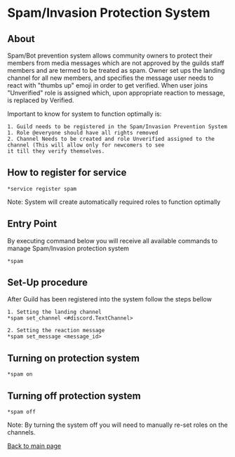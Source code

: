 # Spam/Invasion Protection System

## About 
Spam/Bot prevention system allows community owners to protect their members from media messages which are not 
approved by the guilds staff members and are termed to be treated as spam. Owner set ups the landing channel 
for all new members, and specifies the message
user needs to react with "thumbs up" emoji in order to get verified. When user joins "Unverified" role is assigned 
which, upon appropriate reaction to message, is replaced by Verified. 

Important to know for system to function optimally is:
```text
1. Guild needs to be registered in the Spam/Invasion Prevention System
1. Role @everyone should have all rights removed
2. Channel Needs to be created and role Unverified assigned to the channel (This will allow only for newcomers to see
it till they verify themselves.
```

## How to register for service
```text
*service register spam
```
Note: System will create automatically required roles to function optimally

## Entry Point 
By executing command below you will receive all available commands to manage Spam/Invasion protection system
```text
*spam
```

## Set-Up procedure
After Guild has been registered into the system follow the steps bellow
```text
1. Setting the landing channel
*spam set_channel <#discord.TextChannel>

2. Setting the reaction message
*spam set_message <message_id>
```

## Turning on protection system 
```text
*spam on
```

## Turning off protection system 
```text
*spam off
```

Note: By turning the system off you will need to manually re-set roles on the channels. 

[Back to main page](README.md)
